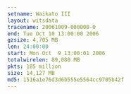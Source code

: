```yaml
---
setname: Waikato III
layout: witsdata
tracename: 20061009-000000-0
end: Tue Oct 10 13:00:00 2006
gzsize: 4,705 MB
len: 24:00:00
start: Mon Oct  9 13:00:01 2006
totalwirelen: 89,080 MB
pkts: 185 million
size: 14,127 MB
md5: 1516a1e76d3d6b555e5564cc9705b42f
---
```

